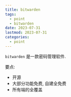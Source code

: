 ```yaml
---
title: bitwarden
tags:
  - point
  - bitwarden
date: 2023-07-31
lastmod: 2023-07-31
categories:
  - point
---
```


`bitwarden` 是一款密码管理软件.

要点:

- 开源
- 大部分功能免费, 自建全免费
- 所有端的全覆盖
